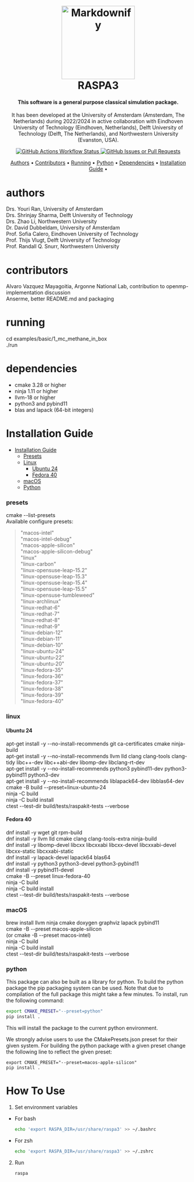 <h1 align="center">
  <br>
  <a href="https://github.com/iRASPA/raspa3"><img src="https://avatars.githubusercontent.com/u/46400041?s=200&v=4" alt="Markdownify" width="200"></a>
  <br>
  RASPA3
  <br>
</h1>

<h4 align="center">This software is a general purpose classical simulation package.</h4>

<p align="center">It has been developed at the University of Amsterdam (Amsterdam, The Netherlands) during 2022/2024 in active collaboration with Eindhoven University of Technology (Eindhoven, Netherlands), Delft University of Technology (Delft, The Netherlands), and Northwestern University (Evanston, USA).</p>

<p align="center">
  <a href="https://github.com/iRASPA/raspa3/releases">
<img alt="GitHub Actions Workflow Status" src="https://img.shields.io/github/actions/workflow/status/iRASPA/raspa3/github-actions-create-release.yml">
  </a>
  <a href="https://github.com/iRASPA/raspa3/issues"><img alt="GitHub Issues or Pull Requests" src="https://img.shields.io/github/issues/iRASPA/raspa3">
</a>
</p>

<p align="center">
  <a href="#authors">Authors</a> •
  <a href="#contributors">Contributors</a> •
  <a href="#running">Running</a> •
  <a href="#python">Python</a> •
  <a href="#dependencies">Dependencies</a> •
  <a href="#installation-guide">Installation Guide</a> •
</p>

# authors

Drs. Youri Ran, University of Amsterdam<br>
Drs. Shrinjay Sharma, Delft University of Technology<br>
Drs. Zhao Li, Northwestern University<br>
Dr. David Dubbeldam, University of Amsterdam<br>
Prof. Sofia Calero,  Eindhoven University of Technology<br>
Prof. Thijs Vlugt, Delft University of Technology<br>
Prof. Randall Q. Snurr, Northwestern University

# contributors

Alvaro Vazquez Mayagoitia, Argonne National Lab, contribution to openmp-implementation discussion<br>
Anserme, better README.md and packaging

# running

cd examples/basic/1_mc_methane_in_box<br>
./run

# dependencies

- cmake 3.28 or higher<br>
- ninja 1.11 or higher<br>
- llvm-18 or higher<br>
- python3 and pybind11<br>
- blas and lapack (64-bit integers)


# Installation Guide

<!-- TOC -->
* [Installation Guide](#installation-guide)
    * [Presets](#presets)
    * [Linux](#linux)
      * [Ubuntu 24](#ubuntu-24)
      * [Fedora 40](#fedora-40)
    * [macOS](#macos)
    * [Python](#python)
<!-- TOC -->

### presets

cmake --list-presets<br>
Available configure presets:<br>
> "macos-intel"<br>
> "macos-intel-debug"<br>
> "macos-apple-silicon"<br>
> "macos-apple-silicon-debug"<br>
> "linux"<br>
> "linux-carbon"<br>
> "linux-opensuse-leap-15.2"<br>
> "linux-opensuse-leap-15.3"<br>
> "linux-opensuse-leap-15.4"<br>
> "linux-opensuse-leap-15.5"<br>
> "linux-opensuse-tumbleweed"<br>
> "linux-archlinux"<br>
> "linux-redhat-6"<br>
> "linux-redhat-7"<br>
> "linux-redhat-8"<br>
> "linux-redhat-9"<br>
> "linux-debian-12"<br>
> "linux-debian-11"<br>
> "linux-debian-10"<br>
> "linux-ubuntu-24"<br>
> "linux-ubuntu-22"<br>
> "linux-ubuntu-20"<br>
> "linux-fedora-35"<br>
> "linux-fedora-36"<br>
> "linux-fedora-37"<br>
> "linux-fedora-38"<br>
> "linux-fedora-39"<br>
> "linux-fedora-40"

### linux

#### Ubuntu 24

apt-get install -y --no-install-recommends git ca-certificates cmake ninja-build<br>
apt-get install -y --no-install-recommends llvm lld clang clang-tools clang-tidy libc++-dev libc++abi-dev libomp-dev libclang-rt-dev<br>
apt-get install -y --no-install-recommends python3 pybind11-dev python3-pybind11 python3-dev<br>
apt-get install -y --no-install-recommends liblapack64-dev libblas64-dev<br>
cmake -B build --preset=linux-ubuntu-24<br>
ninja -C build<br>
ninja -C build install<br>
ctest --test-dir build/tests/raspakit-tests --verbose

#### Fedora 40

dnf install -y wget git rpm-build<br>
dnf install -y llvm lld cmake clang clang-tools-extra ninja-build<br>
dnf install -y libomp-devel libcxx libcxxabi libcxx-devel libcxxabi-devel libcxx-static libcxxabi-static<br>
dnf install -y lapack-devel lapack64 blas64<br>
dnf install -y python3 python3-devel python3-pybind11<br>
dnf install -y pybind11-devel<br>
cmake -B --preset linux-fedora-40<br>
ninja -C build<br>
ninja -C build install<br>
ctest --test-dir build/tests/raspakit-tests --verbose

### macOS
brew install llvm ninja cmake doxygen graphviz lapack pybind11<br>
cmake -B --preset macos-apple-silicon<br>
(or cmake -B --preset macos-intel)<br>
ninja -C build<br>
ninja -C build install<br>
ctest --test-dir build/tests/raspakit-tests --verbose


### python

This package can also be built as a library for python. To build the python package the pip packaging system can be used. Note that due to compilation of the full package this might take a few minutes. To install, run the following command:

```bash
export CMAKE_PRESET="--preset=python"
pip install .
```

This will install the package to the current python environment.

We strongly advise users to use the CMakePresets.json preset for their given system. For building the python package with a given preset change the following line to reflect the given preset:

```
export CMAKE_PRESET="--preset=macos-apple-silicon"
pip install .
```

# How To Use

1. Set environment variables

* For bash

   ```bash
   echo 'export RASPA_DIR=/usr/share/raspa3' >> ~/.bashrc
   ```

* For zsh

   ```bash
   echo 'export RASPA_DIR=/usr/share/raspa3' >> ~/.zshrc
   ```

2. Run

   ```bash
   raspa
   ```
